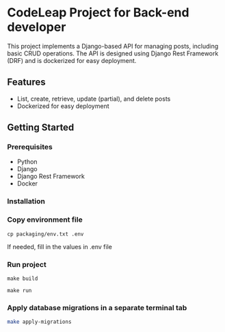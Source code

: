 # CodeLeap Project for Back-end developer

This project implements a Django-based API for managing posts, including basic CRUD operations. The API is designed using Django Rest Framework (DRF) and is dockerized for easy deployment.

## Features

- List, create, retrieve, update (partial), and delete posts
- Dockerized for easy deployment

## Getting Started

### Prerequisites

- Python
- Django
- Django Rest Framework
- Docker

### Installation

### Copy environment file

```shell script
cp packaging/env.txt .env
```
If needed, fill in the values in .env file

### Run project

```shell script
make build
```
```shell script
make run
```

### Apply database migrations in a separate terminal tab

```sh
make apply-migrations
```
